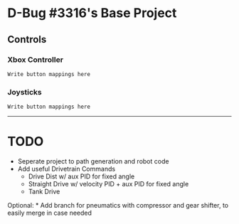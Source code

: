 # D-Bug #3316's Base Project

## Controls
### Xbox Controller
```Write button mappings here```

### Joysticks
```Write button mappings here```

---

# TODO

* Seperate project to path generation and robot code
* Add useful Drivetrain Commands
    * Drive Dist w/ aux PID for fixed angle
    * Straight Drive w/ velocity PID + aux PID for fixed angle
    * Tank Drive

Optional:
    * Add branch for pneumatics with compressor and gear shifter, to easily merge in case needed